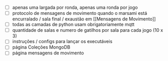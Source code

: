 - [ ] apenas uma largada por ronda, apenas uma ronda por jogo
- [ ] protocolo de mensagens de movimento quando o marsami está encurralado / sala final / exaustão em [[Mensagens de Movimento]]
- [ ] todas as camadas de python usam obrigatoriamente mqtt
- [ ] quantidade de salas e numero de gatilhos por sala para cada jogo (10 x 3)
- [ ] instruções / configs para lançar os executáveis
- [ ] página Coleções MongoDB
- [ ] página mensagens de movimento